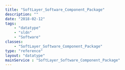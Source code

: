 ```yaml
---
title: "SoftLayer_Software_Component_Package"
description: ""
date: "2018-02-12"
tags:
    - "datatype"
    - "sldn"
    - "Software"
classes:
    - "SoftLayer_Software_Component_Package"
type: "reference"
layout: "datatype"
mainService : "SoftLayer_Software_Component_Package"
---
```

